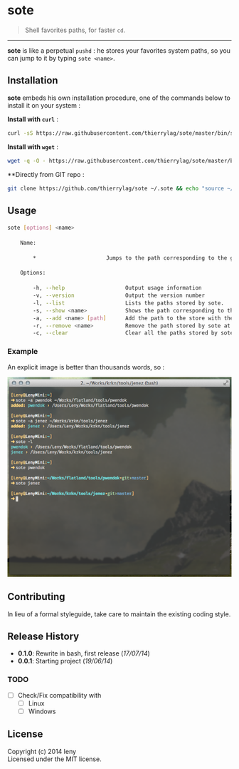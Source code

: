 # sote 

> Shell favorites paths, for faster `cd`.

* * *

**sote** is like a perpetual `pushd` : he stores your favorites system paths, so you can jump to it by typing `sote <name>`.

## Installation
**sote** embeds his own installation procedure, one of the commands below to install it on your system :

**Install with `curl`** :

```bash
curl -sS https://raw.githubusercontent.com/thierrylag/sote/master/bin/sote | bash
```

**Install with `wget`** :

```bash
wget -q -O - https://raw.githubusercontent.com/thierrylag/sote/master/bin/sote | bash
```

**Directly from GIT repo :

```bash
git clone https://github.com/thierrylag/sote ~/.sote && echo "source ~/.sote/bin/sote" >> ~/.bash_profile && source ~/.sote/bin/sote
```

## Usage

```bash
sote [options] <name>

    Name:

        *                      Jumps to the path corresponding to the given name.

    Options:

        -h, --help                   Output usage information
        -v, --version                Output the version number
        -l, --list                   Lists the paths stored by sote.
        -s, --show <name>            Shows the path corresponding to the given name.
        -a, --add <name> [path]      Add the path to the store with the given name. If no path is given, use current path.
        -r, --remove <name>          Remove the path stored by sote at the given name.
        -c, --clear                  Clear all the paths stored by sote. Ask for confirmation before acting.
```

### Example

An explicit image is better than thousands words, so : 

![sote example](./example.png)

## Contributing

In lieu of a formal styleguide, take care to maintain the existing coding style.

## Release History

* **0.1.0**: Rewrite in bash, first release (*17/07/14*)
* **0.0.1**: Starting project (*19/06/14*)

### TODO

* [ ] Check/Fix compatibility with
    * [ ] Linux
    * [ ] Windows

## License

Copyright (c) 2014 leny  
Licensed under the MIT license.
